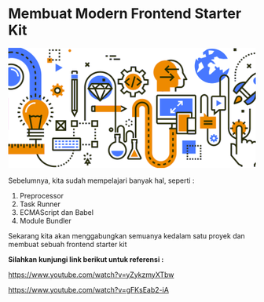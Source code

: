 # Membuat Modern Frontend Starter Kit

![workflow](workflow.png)

Sebelumnya, kita sudah mempelajari banyak hal, seperti :

1.  Preprocessor
2.  Task Runner
3.  ECMAScript dan Babel
4.  Module Bundler

Sekarang kita akan menggabungkan semuanya kedalam satu proyek dan membuat sebuah frontend starter kit

**Silahkan kunjungi link berikut untuk referensi :**

https://www.youtube.com/watch?v=yZykzmyXTbw

https://www.youtube.com/watch?v=gFKsEab2-iA
